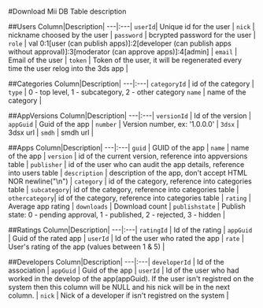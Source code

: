 #Download Mii DB Table description

##Users
Column|Description|
---|:---|
`userId`| Unique id for the user |
`nick` | nickname choosed by the user |
`password` | bcrypted password for the user |
`role` | val 0:1[user (can publish apps)]:2[developer (can publish apps without approval)]:3[moderator (can approve apps)]:4[admin] |
`email` | Email of the user |
`token` | Token of the user, it will be regenerated every time the user relog into the 3ds app |

##Categories
Column|Description|
---|:---|
`categoryId` | id of the category |
`type` | 0 - top level, 1 - subcategory, 2 - other category
`name` | name of the category |

##AppVersions
Column|Description|
---|:---|
`versionId` | Id of the version |
`appGuid` | Guid of the app |
`number` | Version number, ex: '1.0.0.0' |
`3dsx` | 3dsx url |
`smdh` | smdh url |

##Apps
Column|Description|
---|:---|
`guid` | GUID of the app |
`name` | name of the app |
`version` | id of the current version, reference into appversions table |
`publisher` | id of the user who can audit the app details, reference into users table |
`description` | description  of the app, don't accept HTML NOR newline("\n") |
`category` | id of the category, reference into categories table |
`subcategory`| id of the category, reference into categories table |
`othercategory`| id of the category, reference into categories table |
`rating` | Average app rating |
`downloads` | Download count |
`publishstate` | Publish state: 0 - pending approval, 1 - published, 2 - rejected, 3 - hidden |

##Ratings
Column|Description|
---|:---|
`ratingId` | Id of the rating |
`appGuid` | Guid of the rated app |
`userId` | Id of the user who rated the app |
`rate` | User's rating of the app (values between 1 & 5) |

##Developers
Column|Description|
---|:---|
`developerId` | Id of the association |
`appGuid` | Guid of the app |
`userId` | Id of the user who had worked in the develop of the app(appGuid). If the user isn't registred on the system then this column will be NULL and his nick will be in the next column. |
`nick` | Nick of a developer if isn't registred on the system |


